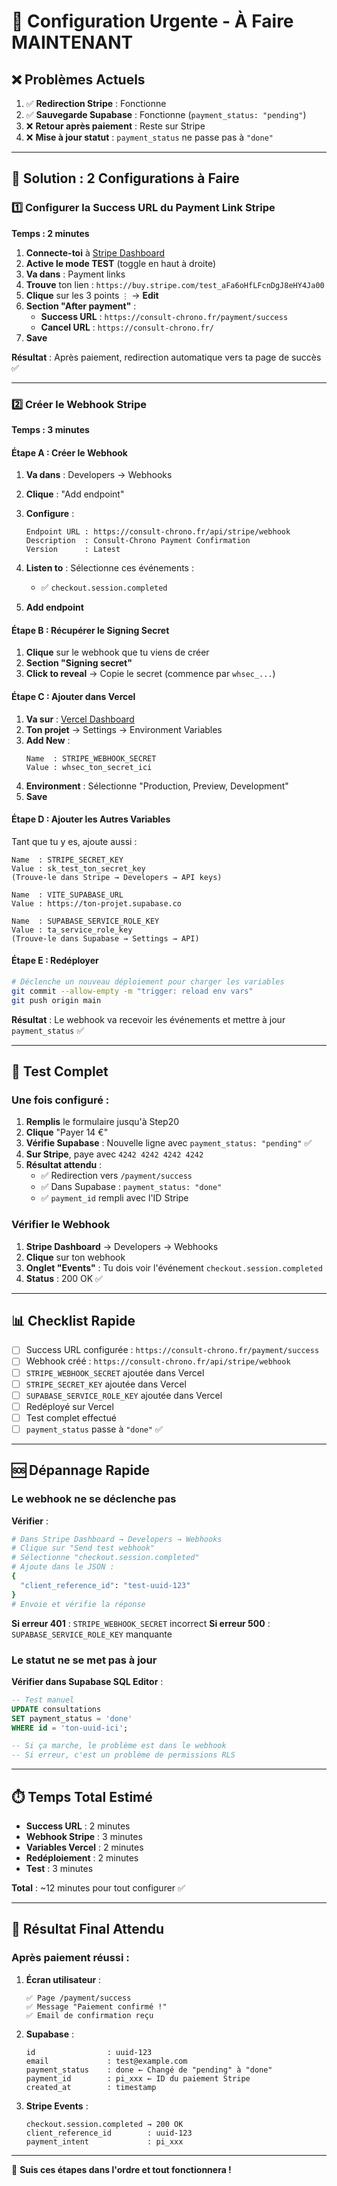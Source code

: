 # 🚨 Configuration Urgente - À Faire MAINTENANT

## ❌ Problèmes Actuels

1. ✅ **Redirection Stripe** : Fonctionne
2. ✅ **Sauvegarde Supabase** : Fonctionne (`payment_status: "pending"`)
3. ❌ **Retour après paiement** : Reste sur Stripe
4. ❌ **Mise à jour statut** : `payment_status` ne passe pas à `"done"`

---

## 🔧 Solution : 2 Configurations à Faire

### **1️⃣ Configurer la Success URL du Payment Link Stripe**

**Temps : 2 minutes**

1. **Connecte-toi** à [Stripe Dashboard](https://dashboard.stripe.com)
2. **Active le mode TEST** (toggle en haut à droite)
3. **Va dans** : Payment links
4. **Trouve** ton lien : `https://buy.stripe.com/test_aFa6oHfLFcnDgJ8eHY4Ja00`
5. **Clique** sur les 3 points `⋮` → **Edit**
6. **Section "After payment"** :
   - **Success URL** : `https://consult-chrono.fr/payment/success`
   - **Cancel URL** : `https://consult-chrono.fr/`
7. **Save**

**Résultat** : Après paiement, redirection automatique vers ta page de succès ✅

---

### **2️⃣ Créer le Webhook Stripe**

**Temps : 3 minutes**

#### Étape A : Créer le Webhook

1. **Va dans** : Developers → Webhooks
2. **Clique** : "Add endpoint"
3. **Configure** :
   ```
   Endpoint URL : https://consult-chrono.fr/api/stripe/webhook
   Description  : Consult-Chrono Payment Confirmation
   Version      : Latest
   ```

4. **Listen to** : Sélectionne ces événements :
   - ✅ `checkout.session.completed`
   
5. **Add endpoint**

#### Étape B : Récupérer le Signing Secret

1. **Clique** sur le webhook que tu viens de créer
2. **Section "Signing secret"**
3. **Click to reveal** → Copie le secret (commence par `whsec_...`)

#### Étape C : Ajouter dans Vercel

1. **Va sur** : [Vercel Dashboard](https://vercel.com/dashboard)
2. **Ton projet** → Settings → Environment Variables
3. **Add New** :
   ```
   Name  : STRIPE_WEBHOOK_SECRET
   Value : whsec_ton_secret_ici
   ```
4. **Environment** : Sélectionne "Production, Preview, Development"
5. **Save**

#### Étape D : Ajouter les Autres Variables

Tant que tu y es, ajoute aussi :

```
Name  : STRIPE_SECRET_KEY
Value : sk_test_ton_secret_key
(Trouve-le dans Stripe → Developers → API keys)

Name  : VITE_SUPABASE_URL
Value : https://ton-projet.supabase.co

Name  : SUPABASE_SERVICE_ROLE_KEY
Value : ta_service_role_key
(Trouve-le dans Supabase → Settings → API)
```

#### Étape E : Redéployer

```bash
# Déclenche un nouveau déploiement pour charger les variables
git commit --allow-empty -m "trigger: reload env vars"
git push origin main
```

**Résultat** : Le webhook va recevoir les événements et mettre à jour `payment_status` ✅

---

## 🧪 Test Complet

### Une fois configuré :

1. **Remplis** le formulaire jusqu'à Step20
2. **Clique** "Payer 14 €"
3. **Vérifie Supabase** : Nouvelle ligne avec `payment_status: "pending"` ✅
4. **Sur Stripe**, paye avec `4242 4242 4242 4242`
5. **Résultat attendu** :
   - ✅ Redirection vers `/payment/success`
   - ✅ Dans Supabase : `payment_status: "done"`
   - ✅ `payment_id` rempli avec l'ID Stripe

### Vérifier le Webhook

1. **Stripe Dashboard** → Developers → Webhooks
2. **Clique** sur ton webhook
3. **Onglet "Events"** : Tu dois voir l'événement `checkout.session.completed`
4. **Status** : 200 OK ✅

---

## 📊 Checklist Rapide

- [ ] Success URL configurée : `https://consult-chrono.fr/payment/success`
- [ ] Webhook créé : `https://consult-chrono.fr/api/stripe/webhook`
- [ ] `STRIPE_WEBHOOK_SECRET` ajoutée dans Vercel
- [ ] `STRIPE_SECRET_KEY` ajoutée dans Vercel
- [ ] `SUPABASE_SERVICE_ROLE_KEY` ajoutée dans Vercel
- [ ] Redéployé sur Vercel
- [ ] Test complet effectué
- [ ] `payment_status` passe à `"done"` ✅

---

## 🆘 Dépannage Rapide

### Le webhook ne se déclenche pas

**Vérifier** :
```bash
# Dans Stripe Dashboard → Developers → Webhooks
# Clique sur "Send test webhook"
# Sélectionne "checkout.session.completed"
# Ajoute dans le JSON :
{
  "client_reference_id": "test-uuid-123"
}
# Envoie et vérifie la réponse
```

**Si erreur 401** : `STRIPE_WEBHOOK_SECRET` incorrect
**Si erreur 500** : `SUPABASE_SERVICE_ROLE_KEY` manquante

### Le statut ne se met pas à jour

**Vérifier dans Supabase SQL Editor** :
```sql
-- Test manuel
UPDATE consultations 
SET payment_status = 'done' 
WHERE id = 'ton-uuid-ici';

-- Si ça marche, le problème est dans le webhook
-- Si erreur, c'est un problème de permissions RLS
```

---

## ⏱️ Temps Total Estimé

- **Success URL** : 2 minutes
- **Webhook Stripe** : 3 minutes
- **Variables Vercel** : 2 minutes
- **Redéploiement** : 2 minutes
- **Test** : 3 minutes

**Total** : ~12 minutes pour tout configurer ✅

---

## 📸 Résultat Final Attendu

### Après paiement réussi :

1. **Écran utilisateur** :
   ```
   ✅ Page /payment/success
   ✅ Message "Paiement confirmé !"
   ✅ Email de confirmation reçu
   ```

2. **Supabase** :
   ```
   id                : uuid-123
   email             : test@example.com
   payment_status    : done ← Changé de "pending" à "done"
   payment_id        : pi_xxx ← ID du paiement Stripe
   created_at        : timestamp
   ```

3. **Stripe Events** :
   ```
   checkout.session.completed → 200 OK
   client_reference_id        : uuid-123
   payment_intent             : pi_xxx
   ```

---

🚀 **Suis ces étapes dans l'ordre et tout fonctionnera !**

